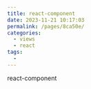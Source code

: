```yaml
---
title: react-component
date: 2023-11-21 10:17:03
permalink: /pages/8ca50e/
categories:
  - views
  - react
tags:
  -
---
```


react-component

